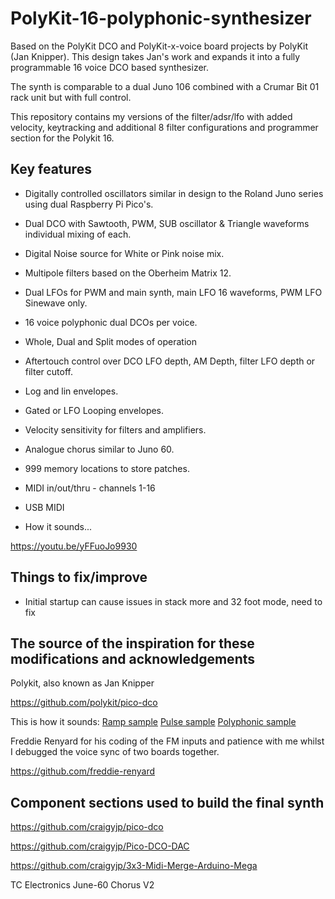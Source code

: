 # PolyKit-16-polyphonic-synthesizer

Based on the PolyKit DCO and PolyKit-x-voice board projects by PolyKit (Jan Knipper). This design takes Jan's work and expands it into a fully programmable 16 voice DCO based synthesizer. 

The synth is comparable to a dual Juno 106 combined with a Crumar Bit 01 rack unit but with full control.

This repository contains my versions of the filter/adsr/lfo with added velocity, keytracking and additional 8 filter configurations and programmer section for the Polykit 16.


## Key features

- Digitally controlled oscillators similar in design to the Roland Juno series using dual Raspberry Pi Pico's.
- Dual DCO with Sawtooth, PWM, SUB oscillator & Triangle waveforms individual mixing of each.
- Digital Noise source for White or Pink noise mix.
- Multipole filters based on the Oberheim Matrix 12. 
- Dual LFOs for PWM and main synth, main LFO 16 waveforms, PWM LFO Sinewave only.
- 16 voice polyphonic dual DCOs per voice.
- Whole, Dual and Split modes of operation
- Aftertouch control over DCO LFO depth, AM Depth, filter LFO depth or filter cutoff.
- Log and lin envelopes.
- Gated or LFO Looping envelopes.
- Velocity sensitivity for filters and amplifiers.
- Analogue chorus similar to Juno 60.
- 999 memory locations to store patches.
- MIDI in/out/thru - channels 1-16
- USB MIDI

- How it sounds...

https://youtu.be/yFFuoJo9930

## Things to fix/improve

- Initial startup can cause issues in stack more and 32 foot mode, need to fix

## The source of the inspiration for these modifications and acknowledgements

Polykit, also known as Jan Knipper

https://github.com/polykit/pico-dco

This is how it sounds: [Ramp sample](https://soundcloud.com/polykit/pico-dco-ramp) [Pulse sample](https://soundcloud.com/polykit/pico-dco-pulse) [Polyphonic sample](https://soundcloud.com/polykit/pico-dco-polyphonic)

Freddie Renyard for his coding of the FM inputs and patience with me whilst I debugged the voice sync of two boards together.

https://github.com/freddie-renyard

## Component sections used to build the final synth

https://github.com/craigyjp/pico-dco

https://github.com/craigyjp/Pico-DCO-DAC

https://github.com/craigyjp/3x3-Midi-Merge-Arduino-Mega

TC Electronics June-60 Chorus V2
